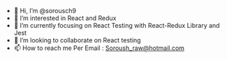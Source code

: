 - 👋 Hi, I’m @sorousch9
- 👀 I’m interested in React and Redux
- 🌱 I’m currently focusing on React Testing with React-Redux Library and Jest
- 💞️ I’m looking to collaborate on React testing
- 📫 How to reach me Per Email : Soroush_raw@hotmail.com
